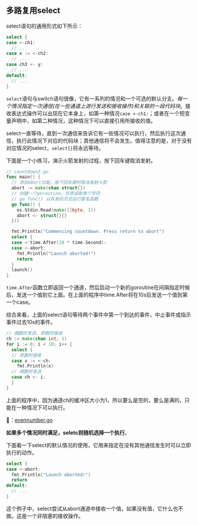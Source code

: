 ## 多路复用select

select语句的通用形式如下所示：

```go
select {
case <-ch1:
  // ...
case x := <-ch2:
  // ...
case ch3 <- y:
  // ...
default:
  // ...
}
```

`select`语句与switch语句很像，它有一系列的情况和一个可选的默认分支。*每一个情况指定一次通信(在一些通道上进行发送和接收操作)和关联的一段代码块*。接收表达式操作可以出现在它本身上，如第一种情况`case <-ch1:`；或者在一个短变量声明中，如第二种情况，这种情况下可以直接引用所接收的值。

select一直等待，直到一次通信来告诉它有一些情况可以执行，然后执行这次通信，执行此情况下对应的代码块；其他通信将不会发生。值得注意的是，对于没有对应情况的select，`select{}`将永远等待。

下面是一个小练习，演示火箭发射的过程，按下回车键取消发射。

```go
// countdown2.go
func main() {
  // 添加abort功能，按下回车键时取消发射火箭
  abort := make(chan struct{})
  // 创建一个goroutine，负责读取单个字符
  // go func() 以并发的方式运行匿名函数
  go func() {
    os.Stdin.Read(make([]byte, 1))
    abort <- struct{}{}
  }()

  fmt.Println("Commencing countdown. Press return to abort")
  select {
  case <-time.After(10 * time.Second):
  case <-abort:
    fmt.Println("Launch aborted!")
    return
  }
  launch()
}
```

`time.After`函数立即返回一个通道，然后启动一个新的goroutine在间隔指定时候后，发送一个值到它上面。在上面的程序中time.After将在10s后发送一个值到第一个case。

综合来看，上面的select语句等待两个事件中第一个到达的事件，中止事件或指示事件过去10s的事件。

```go
// 偶数时发送，奇数时接收
ch := make(chan int, 1)
for i := 0; i < 10; i++ {
  select {
  // 奇数时接收
  case x := <-ch:
    fmt.Println(x)
  // 偶数时发送
  case ch <- i:
  }
}
```

上面的程序中，因为通道ch的缓冲区大小为1，所以要么是空的，要么是满的，只能在一种情况下可以执行。

🌰：[evennumber.go](example/countdown/evennumber.go)

**如果多个情况同时满足，seletc则随机选择一个执行**。

下面看一下select的默认情况的使用，它用来指定在没有其他通信发生时可以立即执行的动作。

```go
select {
case <-abort:
  fmt.Println("Launch aborted!")
  return
default:
  // ...
}
```
这个例子中，select尝试从abort通道中接收一个值，如果没有值，它什么也不做。这是一个非阻塞的接收操作。
